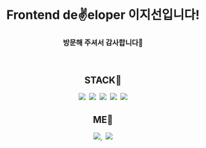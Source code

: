 
<div align=center> 
<h1>Frontend de✌eloper 이지선입니다!</h1>
<h3>방문해 주셔서 감사합니다🙌</h3>
<br/>
<h2>STACK🎯</h2>
<img src="https://img.shields.io/badge/Javascript-F7DF1E?style=flat&logo=Javascript&logoColor=white"/>&nbsp
<img src="https://img.shields.io/badge/Typescript-3178C6?style=flat&logo=Typescript&logoColor=white"/>&nbsp
<img src="https://img.shields.io/badge/React-61DAFB?style=flat&logo=React&logoColor=white"/>&nbsp
<img src="https://img.shields.io/badge/Next.js-000000?style=flat&logo=Nextdotjs&logoColor=white"/>&nbsp
<img src="https://img.shields.io/badge/Vue.js-4FC08D?style=flat&logo=Vuedotjs&logoColor=white"/>
<br/>
<h2>ME🌈</h2>
<a href="https://eazyseon.tistory.com/" target="_blank">
<img src="https://img.shields.io/badge/Tistory-000000?style=flat&logo=Tistory&logoColor=white"/>
</a>&nbsp
<a href="mailto:eazyseon@gmail.com"><img src="https://img.shields.io/badge/Gmail-d14836?style=flat-square&logo=Gmail&logoColor=white&link=eazyseon@gmail.com"/></a>
</div>
